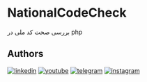 # NationalCodeCheck
 بررسی صحت کد ملی در php


## Authors
[![linkedin](https://img.shields.io/badge/linkedin-%230A66C2.svg?&style=for-the-badge&logo=linkedin&logoColor=white)](https://www.linkedin.com/in/rkarimpour/)
[![youtube](https://img.shields.io/badge/youtube-%23FF0000.svg?&style=for-the-badge&logo=youtube&logoColor=white)](https://youtube.com/@root_one)
[![telegram](https://img.shields.io/badge/telegram-%2326A5E4.svg?&style=for-the-badge&logo=telegram&logoColor=white)](https://t.me/rootcodes)
[![instagram](https://img.shields.io/badge/instagram-%23E4405F.svg?&style=for-the-badge&logo=instagram&logoColor=white)](https://instagram.com/rezakarimpour.pro)
